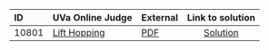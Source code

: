 | ID | UVa Online Judge | External | Link to solution |
|:---|:---|:---|:---:|
| 10801 | [Lift Hopping](https://onlinejudge.org/index.php?option=com_onlinejudge&Itemid=8&page=show_problem&problem=1742) | [PDF](https://onlinejudge.org/external/108/10801.pdf) | [Solution](https://github.com/versenyi98/uva-solutions/tree/main/solutions/10801%20-%20Lift%20Hopping)|
